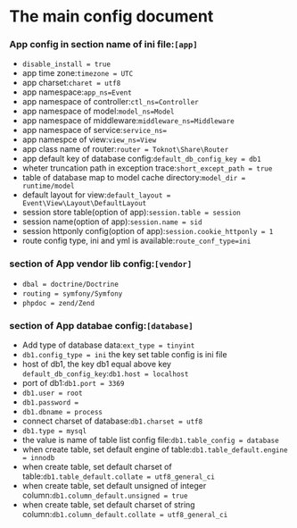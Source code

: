 # The main config document

### App config in section name of ini file:`[app]`
* `disable_install = true`
* app time zone:`timezone = UTC`
* app charset:`charet = utf8`
* app namespace:`app_ns=Event`
* app namespace of controller:`ctl_ns=Controller`
* app namespace of model:`model_ns=Model`
* app namespace of middleware:`middleware_ns=Middleware`
* app namespace of service:`service_ns=`
* app namespce of view:`view_ns=View`
* app class name of router:`router = Toknot\Share\Router`
* app default key of database config:`default_db_config_key = db1`
* wheter truncation path in exception trace:`short_except_path = true`
* table of database map to model cache directory:`model_dir = runtime/model`
* default layout for view:`default_layout = Event\View\Layout\DefaultLayout`
* session store table(option of app):`session.table = session`
* session name(option of app):`session.name = sid`
* session httponly config(option of app):`session.cookie_httponly = 1`
* route config type, ini and yml is available:`route_conf_type=ini`

### section of App vendor lib config:`[vendor]`
* `dbal = doctrine/Doctrine`
* `routing = symfony/Symfony`
* `phpdoc = zend/Zend`

### section of App databae config:`[database]`
* Add type of database data:`ext_type = tinyint`
* `db1.config_type = ini` the key set table config is ini file 
* host of db1, the key db1 equal above key `default_db_config_key`:`db1.host = localhost`
* port of db1:`db1.port = 3369`
* `db1.user = root`
* `db1.password = `
* `db1.dbname = process`
* connect charset of database:`db1.charset = utf8`
* `db1.type = mysql`
* the value is name of table list config file:`db1.table_config = database`
* when create table, set default engine of table:`db1.table_default.engine = innodb`
* when create table, set default charset of table:`db1.table_default.collate = utf8_general_ci`
* when create table, set default unsigned of integer column:`db1.column_default.unsigned = true`
* when create table, set default charset of string column:`db1.column_default.collate = utf8_general_ci`
